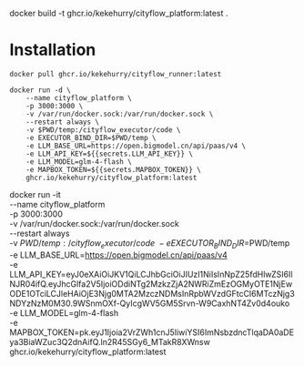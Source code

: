 docker build -t ghcr.io/kekehurry/cityflow_platform:latest .

# Installation

```
docker pull ghcr.io/kekehurry/cityflow_runner:latest
```

```
docker run -d \
    --name cityflow_platform \
    -p 3000:3000 \
    -v /var/run/docker.sock:/var/run/docker.sock \
    --restart always \
    -v $PWD/temp:/cityflow_executor/code \
    -e EXECUTOR_BIND_DIR=$PWD/temp \
    -e LLM_BASE_URL=https://open.bigmodel.cn/api/paas/v4 \
    -e LLM_API_KEY=${{secrets.LLM_API_KEY}} \
    -e LLM_MODEL=glm-4-flash \
    -e MAPBOX_TOKEN=${{secrets.MAPBOX_TOKEN}} \
    ghcr.io/kekehurry/cityflow_platform:latest
```


docker run -it \
    --name cityflow_platform \
    -p 3000:3000 \
    -v /var/run/docker.sock:/var/run/docker.sock \
    --restart always \
    -v $PWD/temp:/cityflow_executor/code \
    -e EXECUTOR_BIND_DIR=$PWD/temp \
    -e LLM_BASE_URL=https://open.bigmodel.cn/api/paas/v4 \
    -e LLM_API_KEY=eyJ0eXAiOiJKV1QiLCJhbGciOiJIUzI1NiIsInNpZ25fdHlwZSI6IlNJR04ifQ.eyJhcGlfa2V5IjoiODdiNTg2MzkzZjA2NWRiZmEzOGMyOTE1NjEwODE1OTciLCJleHAiOjE3Njg0MTA2MzczNDMsInRpbWVzdGFtcCI6MTczNjg3NDYzNzM0M30.9WSnmOXf-QyIcgWV5GM5Srvn-W9CaxhNT4Zv0d4ouko \
    -e LLM_MODEL=glm-4-flash \
    -e MAPBOX_TOKEN=pk.eyJ1Ijoia2VrZWh1cnJ5IiwiYSI6ImNsbzdncTlqaDA0aDEya3BiaWZuc3Q2dnAifQ.ln2R45SGy6_MTakR8XWnsw \
    ghcr.io/kekehurry/cityflow_platform:latest
